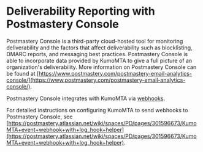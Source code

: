 # Deliverability Reporting with Postmastery Console

Postmastery Console is a third-party cloud-hosted tool for monitoring deliverability and the factors that affect deliverability such as blocklisting, DMARC reports, and messaging best practices. Postmastery Console is able to incorporate data provided by KumoMTA to give a full picture of an organization's deliverability. More information on Postmastery Console can be found at [https://www.postmastery.com/postmastery-email-analytics-console/](https://www.postmastery.com/postmastery-email-analytics-console/).

Postmastery Console integrates with KumoMTA via [webhooks](../operation/webhooks.md).

For detailed instructions on configuring KumoMTA to send webhooks to Postmastery Console, see [https://postmastery.atlassian.net/wiki/spaces/PD/pages/301596673/KumoMTA+event+webhook+with+log_hook+helper](https://postmastery.atlassian.net/wiki/spaces/PD/pages/301596673/KumoMTA+event+webhook+with+log_hook+helper).
